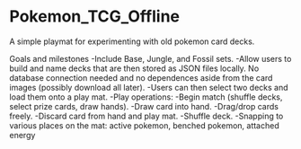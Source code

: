 # Pokemon_TCG_Offline
A simple playmat for experimenting with old pokemon card decks.


Goals and milestones
-Include Base, Jungle, and Fossil sets.
-Allow users to build and name decks that are then stored as JSON files locally. No database connection needed and no dependences aside from the card images (possibly download all later).
-Users can then select two decks and load them onto a play mat.
-Play operations:
    -Begin match (shuffle decks, select prize cards, draw hands).
    -Draw card into hand.
    -Drag/drop cards freely.
    -Discard card from hand and play mat.
    -Shuffle deck.
    -Snapping to various places on the mat: active pokemon, benched pokemon, attached energy
